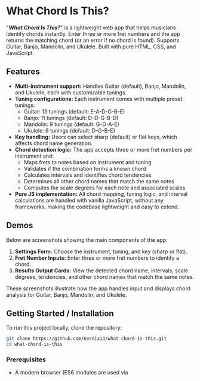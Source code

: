 # What Chord Is This?

"**_What Chord Is This?_**" is a lightweight web app that helps musicians identify chords instantly. Enter three or more fret numbers and the app returns the matching chord (or an error if no chord is found). Supports Guitar, Banjo, Mandolin, and Ukulele. Built with pure HTML, CSS, and JavaScript.

## Features

- **Multi-instrument support:** Handles Guitar (default), Banjo, Mandolin, and Ukulele, each with customizable tunings.
- **Tuning configurations:** Each instrument comes with multiple preset tunings:
  - Guitar: 13 tunings (default: E-A-D-G-B-E)
  - Banjo: 11 tunings (default: D-D-G-B-D)
  - Mandolin: 9 tunings (default: G-D-A-E)
  - Ukulele: 6 tunings (default: D-G-B-E)
- **Key handling:** Users can select sharp (default) or flat keys, which affects chord name generation.
- **Chord detection logic:** The app accepts three or more fret numbers per instrument and:
  - Maps frets to notes based on instrument and tuning
  - Validates if the combination forms a known chord
  - Calculates intervals and identifies chord tendencies
  - Determines all other chord names that match the same notes
  - Computes the scale degrees for each note and associated scales
- **Pure JS implementation:** All chord mapping, tuning logic, and interval calculations are handled with vanilla JavaScript, without any frameworks, making the codebase lightweight and easy to extend.

## Demos

Below are screenshots showing the main components of the app:

1. **Settings Form:** Choose the instrument, tuning, and key (sharp or flat).
2. **Fret Number Inputs:** Enter three or more fret numbers to identify a chord.
3. **Results Output Cards:** View the detected chord name, intervals, scale degrees, tendencies, and other chord names that match the same notes.

These screenshots illustrate how the app handles input and displays chord analysis for Guitar, Banjo, Mandolin, and Ukulele.

<!-- Add shot of both forms and results cards -->

## Getting Started / Installation

To run this project locally, clone the repository:

```sh
git clone https://github.com/Kernix13/what-chord-is-this.git
cd what-chord-is-this
```

### Prerequisites

- A modern browser (ES6 modules are used via <script type="module">)
- For local testing, a simple server is recommended to avoid CORS issues (opening index.html directly may work in some browsers).

### Running Locally

If you’re using VS Code, the easiest way is with the Live Server extension:

- Open the project folder in VS Code.
- Right-click index.html → Open with Live Server.

> ⚠️ If you’re not using VS Code/Live Server, you can still run a local server with:

Python (if installed):

```sh
python3 -m http.server
```

Node.js:

```sh
npx http-server .
```

Then open the server URL in your browser (e.g., http://localhost:8000).

## Notes

- The project uses ES6 modules (`<script type="module">`), so it requires a modern browser.
- Opening index.html directly may work in some browsers, but a local server avoids potential CORS restrictions.

## Usage

1. Click **Show Settings** to select the instrument (default: Guitar), tuning (default: Standard), and key (default: sharp).
2. Enter fret numbers for the chord:
   - Use `0` for open strings.
   - Leave muted strings blank.
3. Press **Submit** to see the results.
4. View the chord analysis:
   - Chord name
   - Unique notes and intervals
   - Chord tendencies
   - Other chord names that match the same notes
   - Associated scales and scale degrees
5. To enter a new chord:
   - Reset the page, or
   - Click **Show Settings** to change the instrument, tuning, or key.

## Project Structure

The project is organized as follows:

```
├─  .gitignore
├── CHANGELOG.md                    # Project version history and changes
├── README.md                       #
├── index.html                      # Main HTML page
├── css/
│   └── style.css                   # Main stylesheet
├── js/
│   ├── index.js                    # Entry point; imports modules, event listeners
│   ├── data/
│   │   ├── chord-intervals.js      # Array of the chord objects with chord info
│   │   ├── chord-intervals.json    # (Optional; reserved for future API use)
│   │   └── constants.js            # Constants used across the app
│   ├── modules/
│   │   ├── buildUserStrings.js     # Generates a 12-note array for each string
│   │   ├── fixEnharmonics.js       # Corrects chord note names for enharmonics
│   │   ├── getUserNotes.js         # Converts user-entered fret numbers into notes
│   │   └── searchForChordMatch.js  # Searches chord-intervals.js for matching chords
│   ├── ui/
│   │   ├── eventHandlers.js        # Functions for event listeners
│   │   ├── renderErrors.js         # Functions to render error messages
│   │   ├── renderResults.js        # Functions to display chord result cards
│   │   └── setupForms.js           # Functions to populate tunings and fret inputs
│   └── utils/
│       └── storage.js              # LocalStorage get/set functions
```

### Notes

- All JavaScript files are currently in the root or subfolders (`modules/`, `ui/`, `utils/`). They could be moved to a `js/` folder for cleaner organization in future refactors.
- `chord-intervals.json` is included for potential API or external data usage; currently, `chord-intervals.js` is used in the app logic.

## Future Improvements

Planned enhancements and potential features for upcoming versions:

1. **Custom tunings:** Allow users to define their own instrument tunings beyond the preset options.
2. **Scale and mode support:** Display the actual note values for scales and modes that build the chord, improving educational value.
3. **Deployment and hosting:** Publish the app to a live environment (Netlify or personal website) for easy access.
4. **Improved UI/UX:** Refine styling, responsive layout, and accessibility features, including better keyboard navigation and screen reader support.

## Contributing

Contributions are welcome! If you find bugs, have suggestions, or want to add features, feel free to:

- Open an issue describing the problem or feature request.
- Fork the repository and submit a pull request with your changes.

Please ensure any code contributions follow the existing code style and include comments where necessary.

## License

<!-- If you want to allow others to freely use your code, MIT is a common, simple choice. Here’s a concise way to put it in your README: -->

This project is licensed under the MIT License. See the [LICENSE](LICENSE) file for details.

> `LICENSE` coming soon...

## Acknowledgements

This project was inspired by the need for a simple, framework-free chord identification tool for fretted string instruments.
